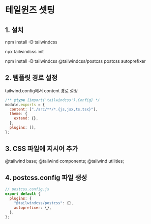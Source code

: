 # 테일윈즈 셋팅

## 1. 설치

npm install -D tailwindcss

npx tailwindcss init

npm install -D tailwindcss @tailwindcss/postcss postcss autoprefixer

## 2. 템플릿 경로 설정

tailwind.config에서 content 경로 설정

```jsx
/** @type {import('tailwindcss').Config} */
module.exports = {
  content: ["./src/**/*.{js,jsx,ts,tsx}"],
  theme: {
    extend: {},
  },
  plugins: [],
};
```

## 3. CSS 파일에 지시어 추가

@tailwind base;
@tailwind components;
@tailwind utilities;

## 4. postcss.config 파일 생성

```jsx
// postcss.config.js
export default {
  plugins: {
    "@tailwindcss/postcss": {},
    autoprefixer: {},
  },
};